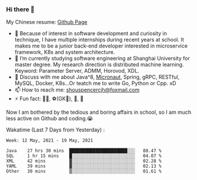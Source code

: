 ### Hi there 👋

My Chinese resume: [Github Page](https://spencercjh.github.io/resume/)

- 🔭 Because of interest in software development and curiosity in technique, I have multiple internships during recent years at school. It makes me to be a junior back-end developer interested in microservice framework, K8s and system architecture.
- 🌱 I’m currently studying software engineering at Shanghai University for master degree. My research direction is distributed machine learning. Keyword: Parameter Server, ADMM, Horovod, XDL.
- 💬 Discuss with me about Java^8, [Micronaut](http://micronaut.io/), Spring, gRPC, RESTful, MySQL, Docker, K8s...Or teatch me to write Go, Python or Cpp. xD
- 📫 How to reach me: shouspencercjh@foxmail.com
- ⚡ Fun fact: 🚴‍♂️, ⚽(GK🥅), 🏓, 🏸

Now I am bothered by the tedious and boring affairs in school, so I am much less active on Github and coding.😭

Wakatime (Last 7 Days from Yesterday) :

<!--START_SECTION:waka-->
```text
Week: 12 May, 2021 - 19 May, 2021

Java    27 hrs 30 mins  ██████████████████████░░░   88.47 % 
SQL     1 hr 15 mins    █░░░░░░░░░░░░░░░░░░░░░░░░   04.07 % 
XML     42 mins         ▓░░░░░░░░░░░░░░░░░░░░░░░░   02.28 % 
YAML    39 mins         ▓░░░░░░░░░░░░░░░░░░░░░░░░   02.13 % 
Other   30 mins         ▒░░░░░░░░░░░░░░░░░░░░░░░░   01.61 % 
```
<!--END_SECTION:waka-->
